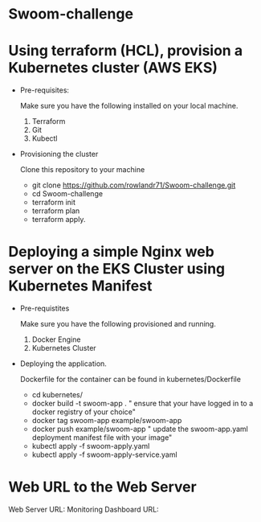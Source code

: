 # Swoom-challenge



# Using terraform (HCL), provision a Kubernetes cluster (AWS EKS)

* Pre-requisites: 

  Make sure you have the following installed on your local machine.
    1. Terraform
    2. Git
    3. Kubectl

* Provisioning the cluster

  Clone this repository to your machine
    * git clone https://github.com/rowlandr71/Swoom-challenge.git
    * cd Swoom-challenge
    * terraform init
    * terraform plan
    * terraform apply.

# Deploying a simple Nginx web server on the EKS Cluster using Kubernetes Manifest

* Pre-requistites

  Make sure you have the following provisioned and running.
  1. Docker Engine
  2. Kubernetes Cluster

* Deploying the application.

  Dockerfile for the container can be found in kubernetes/Dockerfile
    * cd kubernetes/
    * docker build -t swoom-app .
    " ensure that your have logged in to a docker registry of your choice"
    * docker tag swoom-app example/swoom-app
    * docker push example/swoom-app
    " update the swoom-app.yaml deployment manifest file with your image"
    * kubectl apply -f swoom-apply.yaml
    * kubectl apply -f swoom-apply-service.yaml

# Web URL to the Web Server
Web Server URL: 
Monitoring Dashboard URL:
